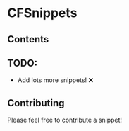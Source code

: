 # CFSnippets

## Contents

## TODO:

* Add lots more snippets! ❌

## Contributing

Please feel free to contribute a snippet!